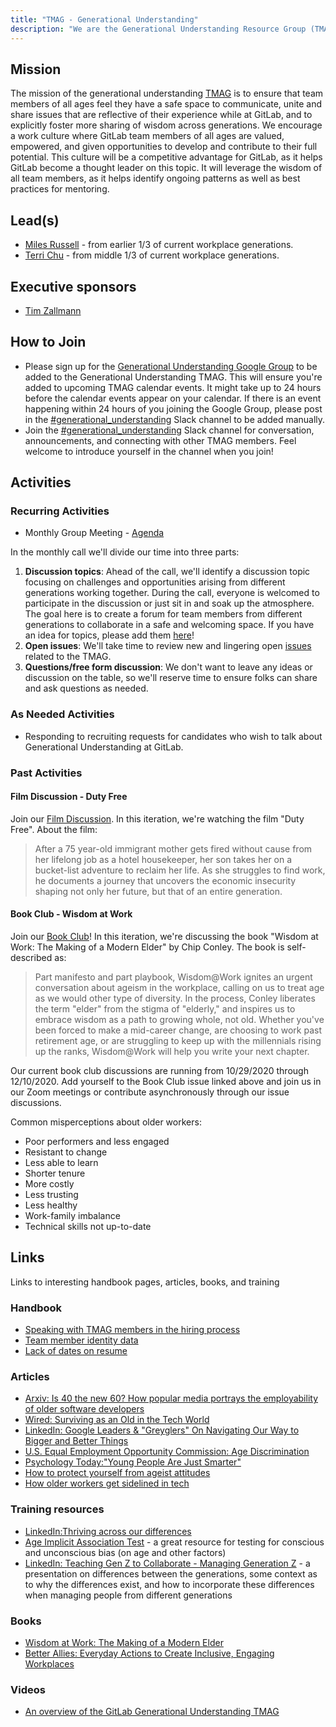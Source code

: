 ```yaml
---
title: "TMAG - Generational Understanding"
description: "We are the Generational Understanding Resource Group (TMAG) founded in the summer of 2020. Learn more!"
---
```


## Mission

The mission of the generational understanding [TMAG](/handbook/company/culture/inclusion/erg-guide/) is to ensure that team members of all ages feel they have a safe space to communicate, unite and share issues that are reflective of their experience while at GitLab, and to explicitly foster more sharing of wisdom across generations. We encourage a work culture where GitLab team members of all ages are valued, empowered, and given opportunities to develop and contribute to their full potential. This culture will be a competitive advantage for GitLab, as it helps GitLab become a thought leader on this topic. It will leverage the wisdom of all team members, as it helps identify ongoing patterns as well as best practices for mentoring.

## Lead(s)

- [Miles Russell](https://gitlab.com/mdrussell) - from earlier 1/3 of current workplace generations.
- [Terri Chu](https://gitlab.com/terrichu) - from middle 1/3 of current workplace generations.

## Executive sponsors

- [Tim Zallmann](https://gitlab.com/timzallmann)

## How to Join

- Please sign up for the [Generational Understanding Google Group](https://groups.google.com/a/gitlab.com/g/Generational_Differences_ERG) to be added to the Generational Understanding TMAG. This will ensure you're added to upcoming TMAG calendar events. It might take up to 24 hours before the calendar events appear on your calendar. If there is an event happening within 24 hours of you joining the Google Group, please post in the [#generational_understanding](https://gitlab.slack.com/archives/C014A4NNVG8/p1596576533036100) Slack channel to be added manually.
- Join the [#generational_understanding](https://gitlab.slack.com/archives/C014A4NNVG8/p1596576533036100) Slack channel for conversation, announcements, and connecting with other TMAG members. Feel welcome to introduce yourself in the channel when you join!

## Activities

### Recurring Activities

- Monthly Group Meeting - [Agenda](https://docs.google.com/document/d/1h81q60KnCJFsATKjZKOFglBmgkv8TlGrKY8punX2SEg/edit#heading=h.hypr6mscnzqs)

In the monthly call we'll divide our time into three parts:

1. **Discussion topics**: Ahead of the call, we'll identify a discussion topic focusing on challenges and opportunities arising from different generations working together. During the call, everyone is welcomed to participate in the discussion or just sit in and soak up the atmosphere. The goal here is to create a forum for team members from different generations to collaborate in a safe and welcoming space. If you have an idea for topics, please add them [here](https://gitlab.com/gitlab-com/generational-understanding-tmrg/-/issues/19)!
1. **Open issues**: We'll take time to review new and lingering open [issues](https://gitlab.com/gitlab-com/generational-understanding-tmrg/-/issues/?sort=created_date&state=opened&first_page_size=100) related to the TMAG.
1. **Questions/free form discussion**: We don't want to leave any ideas or discussion on the table, so we'll reserve time to ensure folks can share and ask questions as needed.

### As Needed Activities

- Responding to recruiting requests for candidates who wish to talk about Generational Understanding at GitLab.

### Past Activities

#### Film Discussion - Duty Free

Join our [Film Discussion](https://gitlab.com/gitlab-com/book-clubs/-/issues/26). In this iteration, we're watching the film "Duty Free". About the film:

> After a 75 year-old immigrant mother gets fired without cause from her lifelong job as a hotel housekeeper, her son takes her on a bucket-list adventure to reclaim her life. As she struggles to find work, he documents a journey that uncovers the economic insecurity shaping not only her future, but that of an entire generation.

#### Book Club - Wisdom at Work

Join our [Book Club](https://gitlab.com/gitlab-com/book-clubs/-/issues/13)! In this iteration, we're discussing the book "Wisdom at Work: The Making of a Modern Elder" by Chip Conley. The book is self-described as:

> Part manifesto and part playbook, Wisdom@Work ignites an urgent conversation about ageism in the workplace, calling on us to treat age as we would other type of diversity. In the process, Conley liberates the term "elder" from the stigma of "elderly," and inspires us to embrace wisdom as a path to growing whole, not old. Whether you've been forced to make a mid-career change, are choosing to work past retirement age, or are struggling to keep up with the millennials rising up the ranks, Wisdom@Work will help you write your next chapter.

Our current book club discussions are running from 10/29/2020 through 12/10/2020. Add yourself to the Book Club issue linked above and join us in our Zoom meetings or contribute asynchronously through our issue discussions.

Common misperceptions about older workers:

- Poor performers and less engaged
- Resistant to change
- Less able to learn
- Shorter tenure
- More costly
- Less trusting
- Less healthy
- Work-family imbalance
- Technical skills not up-to-date

## Links

Links to interesting handbook pages, articles, books, and training

### Handbook

- [Speaking with TMAG members in the hiring process](/handbook/company/culture/inclusion/talent-acquisition-initiatives/#speaking-with-tmrg-members-in-the-hiring-process)
- [Team member identity data](/handbook/company/culture/inclusion/identity-data/)
- [Lack of dates on resume](/handbook/company/culture/inclusion/talent-acquisition-initiatives/#lack-of-dates-on-your-resume)

### Articles

- [Arxiv: Is 40 the new 60? How popular media portrays the employability of older software developers](https://arxiv.org/ftp/arxiv/papers/2004/2004.05847.pdf)
- [Wired: Surviving as an Old in the Tech World](https://www.wired.com/story/surviving-as-an-old-in-the-tech-world/)
- [LinkedIn: Google Leaders & "Greyglers"​ On Navigating Our Way to Bigger and Better Things](https://www.linkedin.com/pulse/google-leaders-greyglers-navigating-our-way-bigger-better-tracy-wilk/)
- [U.S. Equal Employment Opportunity Commission: Age Discrimination](https://www.eeoc.gov/age-discrimination)
- [Psychology Today:"Young People Are Just Smarter"](https://www.psychologytoday.com/us/blog/boomers-30/201710/young-people-are-just-smarter)
- [How to protect yourself from ageist attitudes](https://www.theguardian.com/careers/2017/apr/27/how-to-protect-yourself-from-ageist-attitudes)
- [How older workers get sidelined in tech](https://web.archive.org/web/20240223232547/https://www.protocol.com/workplace/ageism-tech-workers)

### Training resources

- [LinkedIn:Thriving across our differences](https://www.linkedin.com/learning/confronting-bias-thriving-across-our-differences/outro-with-arianna-huffington)
- [Age Implicit Association Test](https://implicit.harvard.edu/implicit/takeatest.html) - a great resource for testing for conscious and unconscious bias (on age and other factors)
- [LinkedIn: Teaching Gen Z to Collaborate - Managing Generation Z](https://www.linkedin.com/learning/managing-generation-z/teaching-gen-z-to-collaborate) - a presentation on differences between the generations, some context as to why the differences exist, and how to incorporate these differences when managing people from different generations

### Books

- [Wisdom at Work: The Making of a Modern Elder](https://www.amazon.com/Wisdom-Work-Making-Modern-Elder/dp/0525572902)
- [Better Allies: Everyday Actions to Create Inclusive, Engaging Workplaces](https://www.amazon.com/gp/product/1732723311/)

### Videos

- [An overview of the GitLab Generational Understanding TMAG](https://www.youtube.com/watch?v=6eke5700KWc)
